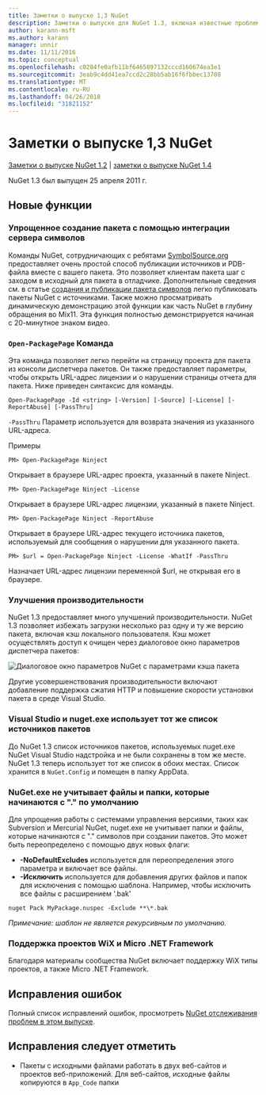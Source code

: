 ```yaml
---
title: Заметки о выпуске 1,3 NuGet
description: Заметки о выпуске для NuGet 1.3, включая известные проблемы, исправленные ошибки, добавленные функции и DCR.
author: karann-msft
ms.author: karann
manager: unnir
ms.date: 11/11/2016
ms.topic: conceptual
ms.openlocfilehash: c0284fe0afb11bf6465897132cccd160674ea3e1
ms.sourcegitcommit: 3eab9c4dd41ea7ccd2c28bb5ab16f6fbbec13708
ms.translationtype: MT
ms.contentlocale: ru-RU
ms.lasthandoff: 04/26/2018
ms.locfileid: "31821152"
---
```

# <a name="nuget-13-release-notes"></a>Заметки о выпуске 1,3 NuGet

[Заметки о выпуске NuGet 1.2](../release-notes/nuget-1.2.md) | [заметки о выпуске NuGet 1.4](../release-notes/nuget-1.4.md)

NuGet 1.3 был выпущен 25 апреля 2011 г.

## <a name="new-features"></a>Новые функции

### <a name="streamlined-package-creation-with-symbol-server-integration"></a>Упрощенное создание пакета с помощью интеграции сервера символов

Команды NuGet, сотрудничающих с ребятами [SymbolSource.org](http://www.symbolsource.org/) предоставляет очень простой способ публикации источников и PDB-файла вместе с вашего пакета. Это позволяет клиентам пакета шаг с заходом в исходный для пакета в отладчике. Дополнительные сведения см. в статье [создания и публикации пакета символов](../create-packages/symbol-packages.md) легко публиковать пакеты NuGet с источниками. Также можно просматривать динамическую демонстрацию этой функции как часть NuGet в глубину обращения во Mix11. Эта функция полностью демонстрируется начиная с 20-минутное знаком видео.

### <a name="open-packagepage-command"></a>`Open-PackagePage` Команда

Эта команда позволяет легко перейти на страницу проекта для пакета из консоли диспетчера пакетов. Он также предоставляет параметры, чтобы открыть URL-адрес лицензии и о нарушении страницы отчета для пакета.
Ниже приведен синтаксис для команды.

    Open-PackagePage -Id <string> [-Version] [-Source] [-License] [-ReportAbuse] [-PassThru]

`-PassThru` Параметр используется для возврата значения из указанного URL-адреса.

Примеры

    PM> Open-PackagePage Ninject

Открывает в браузере URL-адрес проекта, указанный в пакете Ninject.

    PM> Open-PackagePage Ninject -License

Открывает в браузере URL-адрес лицензии, указанный в пакете Ninject.

    PM> Open-PackagePage Ninject -ReportAbuse

Открывает в браузере URL-адрес текущего источника пакетов, используемый для сообщения о нарушении для указанного пакета.

    PM> $url = Open-PackagePage Ninject -License -WhatIf -PassThru

Назначает URL-адрес лицензии переменной $url, не открывая его в браузере.

### <a name="performance-improvements"></a>Улучшения производительности

NuGet 1.3 предоставляет много улучшений производительности. NuGet 1.3 позволяет избежать загрузки несколько раз одну и ту же версию пакета, включая кэш локального пользователя. Кэш может осуществлять доступ к очищен через диалоговое окно параметров диспетчера пакетов:

![Диалоговое окно параметров NuGet с параметрами кэша пакета](./media/nuget-options.png)

Другие усовершенствования производительности включают добавление поддержка сжатия HTTP и повышение скорости установки пакета в среде Visual Studio.

### <a name="visual-studio-and-nugetexe-uses-the-same-list-of-package-sources"></a>Visual Studio и nuget.exe использует тот же список источников пакетов

До NuGet 1.3 список источников пакетов, используемых nuget.exe NuGet Visual Studio надстройка и не были сохранены в том же месте. NuGet 1.3 теперь использует тот же список в обоих местах. Список хранится в `NuGet.Config` и помещен в папку AppData.

### <a name="nugetexe-ignores-files-and-folders-that-start-with--by-default"></a>NuGet.exe не учитывает файлы и папки, которые начинаются с "." по умолчанию

Для упрощения работы с системами управления версиями, таких как Subversion и Mercurial NuGet, nuget.exe не учитывает папки и файлы, которые начинаются с "." символов при создании пакетов. Это может быть переопределено с помощью двух новых флаги:

* __-NoDefaultExcludes__ используется для переопределения этого параметра и включает все файлы.
* __-Исключить__ используется для добавления других файлов и папок для исключения с помощью шаблона. Например, чтобы исключить все файлы с расширением '.bak'

```
nuget Pack MyPackage.nuspec -Exclude **\*.bak
```  

_Примечание: шаблон не является рекурсивным по умолчанию._

### <a name="support-for-wix-projects-and-the-net-micro-framework"></a>Поддержка проектов WiX и Micro .NET Framework

Благодаря материалы сообщества NuGet включает поддержку WiX типы проектов, а также Micro .NET Framework.

## <a name="bug-fixes"></a>Исправления ошибок

Полный список исправлений ошибок, просмотреть [NuGet отслеживания проблем в этом выпуске](http://nuget.codeplex.com/workitem/list/advanced?keyword=&status=All&type=All&priority=All&release=NuGet%201.3&assignedTo=All&component=All&sortField=LastUpdatedDate&sortDirection=Descending&page=0).

## <a name="bug-fixes-worth-noting"></a>Исправления следует отметить

* Пакеты с исходными файлами работать в двух веб-сайтов и проектов веб-приложений.
Для веб-сайтов, исходные файлы копируются в `App_Code` папки
